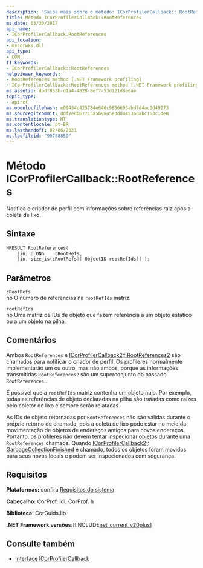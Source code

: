 ```yaml
---
description: 'Saiba mais sobre o método: ICorProfilerCallback:: RootReferences'
title: Método ICorProfilerCallback::RootReferences
ms.date: 03/30/2017
api_name:
- ICorProfilerCallback.RootReferences
api_location:
- mscorwks.dll
api_type:
- COM
f1_keywords:
- ICorProfilerCallback::RootReferences
helpviewer_keywords:
- RootReferences method [.NET Framework profiling]
- ICorProfilerCallback::RootReferences method [.NET Framework profiling]
ms.assetid: dbdf853b-d1a4-4828-8ef7-53d121d8e6ae
topic_type:
- apiref
ms.openlocfilehash: e09434c425784e646c9856693abdfd4ac0d49273
ms.sourcegitcommit: ddf7edb67715a5b9a45e3dd44536dabc153c1de0
ms.translationtype: MT
ms.contentlocale: pt-BR
ms.lasthandoff: 02/06/2021
ms.locfileid: "99788859"
---
```

# <a name="icorprofilercallbackrootreferences-method"></a>Método ICorProfilerCallback::RootReferences

Notifica o criador de perfil com informações sobre referências raiz após a coleta de lixo.  
  
## <a name="syntax"></a>Sintaxe  
  
```cpp  
HRESULT RootReferences(  
    [in] ULONG    cRootRefs,  
    [in, size_is(cRootRefs)] ObjectID rootRefIds[] );  
```  
  
## <a name="parameters"></a>Parâmetros  

 `cRootRefs`  
 no O número de referências na `rootRefIds` matriz.  
  
 `rootRefIds`  
 no Uma matriz de IDs de objeto que fazem referência a um objeto estático ou a um objeto na pilha.  
  
## <a name="remarks"></a>Comentários  

 Ambos `RootReferences` e [ICorProfilerCallback2:: RootReferences2](icorprofilercallback2-rootreferences2-method.md) são chamados para notificar o criador de perfil. Os profileres normalmente implementarão um ou outro, mas não ambos, porque as informações transmitidas `RootReferences2` são um superconjunto do passado `RootReferences` .  
  
 É possível que a `rootRefIds` matriz contenha um objeto nulo. Por exemplo, todas as referências de objeto declaradas na pilha são tratadas como raízes pelo coletor de lixo e sempre serão relatadas.  
  
 As IDs de objeto retornadas por `RootReferences` não são válidas durante o próprio retorno de chamada, pois a coleta de lixo pode estar no meio da movimentação de objetos de endereços antigos para novos endereços. Portanto, os profileres não devem tentar inspecionar objetos durante uma `RootReferences` chamada. Quando [ICorProfilerCallback2:: GarbageCollectionFinished](icorprofilercallback2-garbagecollectionfinished-method.md) é chamado, todos os objetos foram movidos para seus novos locais e podem ser inspecionados com segurança.  
  
## <a name="requirements"></a>Requisitos  

 **Plataformas:** confira [Requisitos do sistema](../../get-started/system-requirements.md).  
  
 **Cabeçalho:** CorProf. idl, CorProf. h  
  
 **Biblioteca:** CorGuids.lib  
  
 **.NET Framework versões:**[!INCLUDE[net_current_v20plus](../../../../includes/net-current-v20plus-md.md)]  
  
## <a name="see-also"></a>Consulte também

- [Interface ICorProfilerCallback](icorprofilercallback-interface.md)
